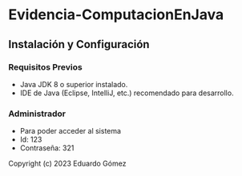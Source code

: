 # Evidencia-ComputacionEnJava

## Instalación y Configuración

### Requisitos Previos
- Java JDK 8 o superior instalado.
- IDE de Java (Eclipse, IntelliJ, etc.) recomendado para desarrollo.

### Administrador
- Para poder acceder al sistema
- Id: 123
- Contraseña: 321

Copyright (c) 2023 Eduardo Gómez
